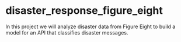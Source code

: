 # disaster_response_figure_eight
In this project we will analyze disaster data from Figure Eight to build a model for an API that classifies disaster messages.
